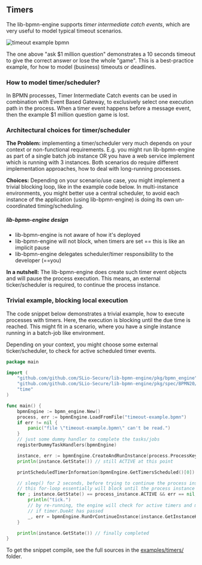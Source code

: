 
## Timers

The lib-bpmn-engine supports *timer intermediate catch events*,
which are very useful to model typical timeout scenarios.

![timeout example bpmn](./examples/timers/timeout-example.png)

The one above "ask $1 million question" demonstrates a 10 seconds timeout
to give the correct answer or lose the whole "game".
This is a best-practice example, for how to model (business) timeouts or deadlines.

### How to model timer/scheduler?

In BPMN processes, Timer Intermediate Catch events can be used in combination with
Event Based Gateway, to exclusively select one execution path in the process.
When a timer event happens before a message event, then the example $1 million question game is lost. 

### Architectural choices for timer/scheduler

**The Problem:** implementing a timer/scheduler very much depends on your context or non-functional requirements.
E.g. you might run lib-bpmn-engine as part of a single batch job instance OR you have a web service 
implement which is running with 3 instances. Both scenarios do require different implementation approaches,
how to deal with long-running processes.

**Choices:** Depending on your scenario/use case, you might implement a trivial blocking loop,
like in the example code below. 
In multi-instance environments, you might better use a central scheduler, to avoid each instance of the
application (using lib-bpmn-engine) is doing its own un-coordinated timing/scheduling.

##### lib-bpmn-engine design

* lib-bpmn-engine is not aware of how it's deployed
* lib-bpmn-engine will not block, when timers are set == this is like an implicit pause
* lib-bpmn-engine delegates scheduler/timer responsibility to the developer (==you)

**In a nutshell:** 
The lib-bpmn-engine does create such timer event objects and will pause the process execution.
This means, an external ticker/scheduler is required, to continue the process instance.


### Trivial example, blocking local execution

The code snippet below demonstrates a trivial example, how to execute processes with timers.
Here, the execution is blocking until the due time is reached.
This might fit in a scenario, where you have a single instance running in a batch-job like environment.

Depending on your context, you might choose some external ticker/scheduler,
to check for active scheduled timer events.

<!-- MARKDOWN-AUTO-DOCS:START (CODE:src=./examples/timers/timers.go) -->
<!-- The below code snippet is automatically added from ./examples/timers/timers.go -->
```go
package main

import (
	"github.com/github.com/SLio-Secure/lib-bpmn-engine/pkg/bpmn_engine"
	"github.com/github.com/SLio-Secure/lib-bpmn-engine/pkg/spec/BPMN20/process_instance"
	"time"
)

func main() {
	bpmnEngine := bpmn_engine.New()
	process, err := bpmnEngine.LoadFromFile("timeout-example.bpmn")
	if err != nil {
		panic("file \"timeout-example.bpmn\" can't be read.")
	}
	// just some dummy handler to complete the tasks/jobs
	registerDummyTaskHandlers(bpmnEngine)

	instance, err := bpmnEngine.CreateAndRunInstance(process.ProcessKey, nil)
	println(instance.GetState()) // still ACTIVE at this point

	printScheduledTimerInformation(bpmnEngine.GetTimersScheduled()[0])

	// sleep() for 2 seconds, before trying to continue the process instance
	// this for-loop essentially will block until the process instance has completed OR an error occurred
	for ; instance.GetState() == process_instance.ACTIVE && err == nil; time.Sleep(2 * time.Second) {
		println("tick.")
		// by re-running, the engine will check for active timers and might continue execution,
		// if timer.DueAt has passed
		_, err = bpmnEngine.RunOrContinueInstance(instance.GetInstanceKey())
	}

	println(instance.GetState()) // finally completed
}
```
<!-- MARKDOWN-AUTO-DOCS:END -->

To get the snippet compile, see the full sources in the
[examples/timers/](./examples/timers/) folder.
